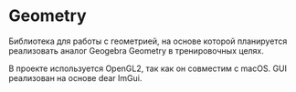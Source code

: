 # Geometry

Библиотека для работы с геометрией, на основе которой планируется реализовать аналог Geogebra Geometry в тренировочных целях.

В проекте используется OpenGL2, так как он совместим с macOS. GUI реализован на основе dear ImGui. 